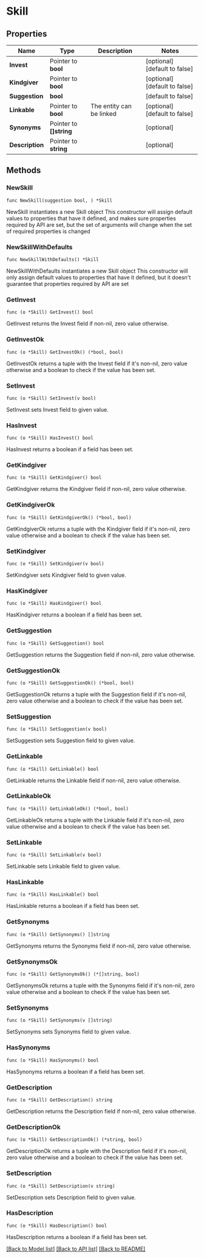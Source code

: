 # Skill

## Properties

Name | Type | Description | Notes
------------ | ------------- | ------------- | -------------
**Invest** | Pointer to **bool** |  | [optional] [default to false]
**Kindgiver** | Pointer to **bool** |  | [optional] [default to false]
**Suggestion** | **bool** |  | [default to false]
**Linkable** | Pointer to **bool** | The entity can be linked | [optional] [default to false]
**Synonyms** | Pointer to **[]string** |  | [optional] 
**Description** | Pointer to **string** |  | [optional] 

## Methods

### NewSkill

`func NewSkill(suggestion bool, ) *Skill`

NewSkill instantiates a new Skill object
This constructor will assign default values to properties that have it defined,
and makes sure properties required by API are set, but the set of arguments
will change when the set of required properties is changed

### NewSkillWithDefaults

`func NewSkillWithDefaults() *Skill`

NewSkillWithDefaults instantiates a new Skill object
This constructor will only assign default values to properties that have it defined,
but it doesn't guarantee that properties required by API are set

### GetInvest

`func (o *Skill) GetInvest() bool`

GetInvest returns the Invest field if non-nil, zero value otherwise.

### GetInvestOk

`func (o *Skill) GetInvestOk() (*bool, bool)`

GetInvestOk returns a tuple with the Invest field if it's non-nil, zero value otherwise
and a boolean to check if the value has been set.

### SetInvest

`func (o *Skill) SetInvest(v bool)`

SetInvest sets Invest field to given value.

### HasInvest

`func (o *Skill) HasInvest() bool`

HasInvest returns a boolean if a field has been set.

### GetKindgiver

`func (o *Skill) GetKindgiver() bool`

GetKindgiver returns the Kindgiver field if non-nil, zero value otherwise.

### GetKindgiverOk

`func (o *Skill) GetKindgiverOk() (*bool, bool)`

GetKindgiverOk returns a tuple with the Kindgiver field if it's non-nil, zero value otherwise
and a boolean to check if the value has been set.

### SetKindgiver

`func (o *Skill) SetKindgiver(v bool)`

SetKindgiver sets Kindgiver field to given value.

### HasKindgiver

`func (o *Skill) HasKindgiver() bool`

HasKindgiver returns a boolean if a field has been set.

### GetSuggestion

`func (o *Skill) GetSuggestion() bool`

GetSuggestion returns the Suggestion field if non-nil, zero value otherwise.

### GetSuggestionOk

`func (o *Skill) GetSuggestionOk() (*bool, bool)`

GetSuggestionOk returns a tuple with the Suggestion field if it's non-nil, zero value otherwise
and a boolean to check if the value has been set.

### SetSuggestion

`func (o *Skill) SetSuggestion(v bool)`

SetSuggestion sets Suggestion field to given value.


### GetLinkable

`func (o *Skill) GetLinkable() bool`

GetLinkable returns the Linkable field if non-nil, zero value otherwise.

### GetLinkableOk

`func (o *Skill) GetLinkableOk() (*bool, bool)`

GetLinkableOk returns a tuple with the Linkable field if it's non-nil, zero value otherwise
and a boolean to check if the value has been set.

### SetLinkable

`func (o *Skill) SetLinkable(v bool)`

SetLinkable sets Linkable field to given value.

### HasLinkable

`func (o *Skill) HasLinkable() bool`

HasLinkable returns a boolean if a field has been set.

### GetSynonyms

`func (o *Skill) GetSynonyms() []string`

GetSynonyms returns the Synonyms field if non-nil, zero value otherwise.

### GetSynonymsOk

`func (o *Skill) GetSynonymsOk() (*[]string, bool)`

GetSynonymsOk returns a tuple with the Synonyms field if it's non-nil, zero value otherwise
and a boolean to check if the value has been set.

### SetSynonyms

`func (o *Skill) SetSynonyms(v []string)`

SetSynonyms sets Synonyms field to given value.

### HasSynonyms

`func (o *Skill) HasSynonyms() bool`

HasSynonyms returns a boolean if a field has been set.

### GetDescription

`func (o *Skill) GetDescription() string`

GetDescription returns the Description field if non-nil, zero value otherwise.

### GetDescriptionOk

`func (o *Skill) GetDescriptionOk() (*string, bool)`

GetDescriptionOk returns a tuple with the Description field if it's non-nil, zero value otherwise
and a boolean to check if the value has been set.

### SetDescription

`func (o *Skill) SetDescription(v string)`

SetDescription sets Description field to given value.

### HasDescription

`func (o *Skill) HasDescription() bool`

HasDescription returns a boolean if a field has been set.


[[Back to Model list]](../README.md#documentation-for-models) [[Back to API list]](../README.md#documentation-for-api-endpoints) [[Back to README]](../README.md)


